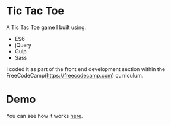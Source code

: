 # Tic Tac Toe

A Tic Tac Toe game I built using:
* ES6
* jQuery
* Gulp
* Sass

I coded it as part of the front end development section within the FreeCodeCamp(https://freecodecamp.com) curriculum. 

Demo
====

You can see how it works [here]().